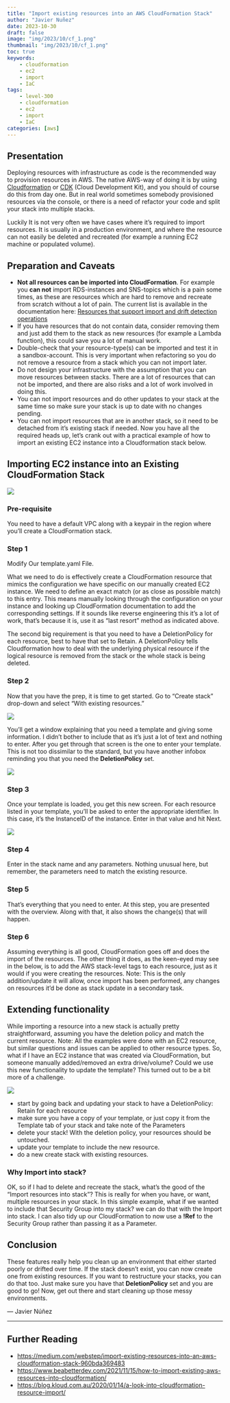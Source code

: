 ```yaml
---
title: "Import existing resources into an AWS CloudFormation Stack"
author: "Javier Nuñez"
date: 2023-10-30
draft: false
image: "img/2023/10/cf_1.png"
thumbnail: "img/2023/10/cf_1.png"
toc: true
keywords:
    - cloudformation
    - ec2
    - import
    - IaC
tags:
    - level-300
    - cloudformation
    - ec2
    - import
    - IaC
categories: [aws]
---
```




## Presentation
Deploying resources with infrastructure as code is the recommended way to provision resources in AWS. The native AWS-way of doing it is by using [Cloudformation](https://aws.amazon.com/cloudformation/) or [CDK](https://aws.amazon.com/cdk/) (Cloud Development Kit), and you should of course do this from day one. But in real world sometimes somebody provisioned resources via the console, or there is a need of refactor your code and split your stack into multiple stacks.

Luckily It is not very often we have cases where it’s required to import resources. It is usually in a production environment, and where the resource can not easily be deleted and recreated (for example a running EC2 machine or populated volume).

## Preparation and Caveats 

- **Not all resources can be imported into CloudFormation**. For example you **can not** import RDS-instances and SNS-topics which is a pain some times, as these are resources which are hard to remove and recreate from scratch without a lot of pain. The current list is available in the documentation here: [Resources that support import and drift detection operations](https://docs.aws.amazon.com/AWSCloudFormation/latest/UserGuide/resource-import-supported-resources.html)
- If you have resources that do not contain data, consider removing them and just add them to the stack as new resources (for example a Lambda function), this could save you a lot of manual work.
- Double-check that your resource-type(s) can be imported and test it in a sandbox-account. This is very important when refactoring so you do not remove a resource from a stack which you can not import later.
- Do not design your infrastructure with the assumption that you can move resources between stacks. There are a lot of resources that can not be imported, and there are also risks and a lot of work involved in doing this.
- You can not import resources and do other updates to your stack at the same time so make sure your stack is up to date with no changes pending.
- You can not import resources that are in another stack, so it need to be detached from it’s existing stack if needed.
Now you have all the required heads up, let’s crank out with a practical example of how to import an existing EC2 instance into a Cloudformation stack below.

## Importing EC2 instance into an Existing CloudFormation Stack

![](/img/2023/10/cf_2.png)

### Pre-requisite 

You need to have a default VPC along with a keypair in the region where you’ll create a CloudFormation stack.

### Step 1

Modify Our template.yaml File.

What we need to do is effectively create a CloudFormation resource that mimics the configuration we have specific on our manually created EC2 instance.
We need to define an exact match (or as close as possible match) to this entry. This means manually looking through the configuration on your instance and looking up CloudFormation documentation to add the corresponding settings. 
If it sounds like reverse engineering this it’s a lot of work, that’s because it is, use it as “last resort” method as indicated above.

The second big requirement is that you need to have a DeletionPolicy for each resource, best to have that set to Retain.
A DeletionPolicy tells Cloudformation how to deal with the underlying physical resource if the logical resource is removed from the stack or the whole stack is being deleted.

### Step 2

Now that you have the prep, it is time to get started. Go to “Create stack” drop-down and select “With existing resources.”

![](/img/2023/10/cf_3.png)

You’ll get a window explaining that you need a template and giving some information. I didn’t bother to include that as it’s just a lot of text and nothing to enter. After you get through that screen is the one to enter your template. This is not too dissimilar to the standard, but you have another infobox reminding you that you need the **DeletionPolicy** set.

![](/img/2023/10/cf_4.png)

### Step 3

Once your template is loaded, you get this new screen. For each resource listed in your template, you’ll be asked to enter the appropriate identifier. In this case, it’s the InstanceID of the instance. Enter in that value and hit Next.

![](/img/2023/10/cf_5.png)

### Step 4

Enter in the stack name and any parameters. Nothing unusual here, but remember, the parameters need to match the existing resource.

### Step 5

That’s everything that you need to enter. At this step, you are presented with the overview. Along with that, it also shows the change(s) that will happen.

### Step 6

Assuming everything is all good, CloudFormation goes off and does the import of the resources. The other thing it does, as the keen-eyed may see in the below, is to add the AWS stack-level tags to each resource, just as it would if you were creating the resources. 
Note: This is the only addition/update it will allow, once import has been performed, any changes on resources it’d be done as stack update in a secondary task.

## Extending functionality

While importing a resource into a new stack is actually pretty straightforward, assuming you have the deletion policy and match the current resource.
Note: All the examples were done with an EC2 resource, but similar questions and issues can be applied to other resource types.
So, what if I have an EC2 instance that was created via CloudFormation, but someone manually added/removed an extra drive/volume? Could we use this new functionality to update the template?
This turned out to be a bit more of a challenge.

![](/img/2023/10/cf_6.png)

- start by going back and updating your stack to have a DeletionPolicy: Retain for each resource
- make sure you have a copy of your template, or just copy it from the Template tab of your stack and take note of the Parameters
- delete your stack! With the deletion policy, your resources should be untouched.
- update your template to include the new resource. 
- do a new create stack with existing resources.

### Why Import into stack?

OK, so if I had to delete and recreate the stack, what’s the good of the “Import resources into stack”? This is really for when you have, or want, multiple resources in your stack. In this simple example, what if we wanted to include that Security Group into my stack? we can do that with the Import into stack. I can also tidy up our CloudFormation to now use a **!Ref** to the Security Group rather than passing it as a Parameter.

## Conclusion

These features really help you clean up an environment that either started poorly or drifted over time. If the stack doesn’t exist, you can now create one from existing resources. If you want to restructure your stacks, you can do that too. Just make sure you have that **DeletionPolicy** set and you are good to go! Now, get out there and start cleaning up those messy environments.

&mdash; Javier Núñez

---
## Further Reading

- https://medium.com/webstep/import-existing-resources-into-an-aws-cloudformation-stack-960bda369483
- https://www.beabetterdev.com/2021/11/15/how-to-import-existing-aws-resources-into-cloudformation/
- https://blog.kloud.com.au/2020/01/14/a-look-into-cloudformation-resource-import/
